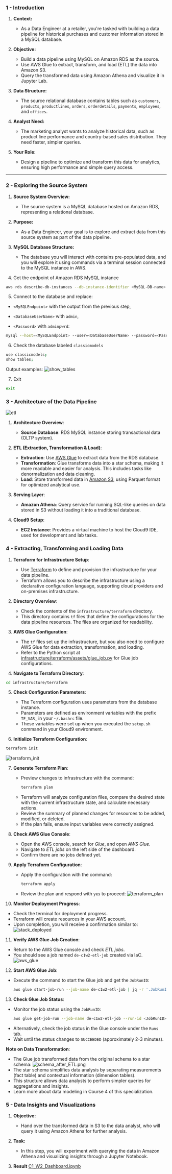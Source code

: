 ### 1 - Introduction

1. **Context:**
   - As a Data Engineer at a retailer, you're tasked with building a data pipeline for 
        historical purchases and customer information stored in a MySQL database.

2. **Objective:**
   - Build a data pipeline using MySQL on Amazon RDS as the source.
   - Use AWS Glue to extract, transform, and load (ETL) the data into Amazon S3.
   - Query the transformed data using Amazon Athena and visualize it in Jupyter Lab.

3. **Data Structure:**
   - The source relational database contains tables such as `customers`, `products`, 
        `productlines`, `orders`, `orderdetails`, `payments`, `employees`, and `offices`.

4. **Analyst Need:**
   - The marketing analyst wants to analyze historical data, such as product line performance 
        and country-based sales distribution. They need faster, simpler queries.

5. **Your Role:**
   - Design a pipeline to optimize and transform this data for analytics, ensuring high performance and simple query access.

---

### 2 - Exploring the Source System

1. **Source System Overview:**
   - The source system is a MySQL database hosted on Amazon RDS, representing a relational database.

2. **Purpose:**
   - As a Data Engineer, your goal is to explore and extract data from this source system as part of the data pipeline. 

3. **MySQL Database Structure:**
   - The database you will interact with contains pre-populated data, and you will explore it 
        using commands via a terminal session connected to the MySQL instance in AWS.
 
4. Get the endpoint of Amazon RDS MySQL instance

``` bash
aws rds describe-db-instances --db-instance-identifier <MySQL-DB-name> --output text --query "DBInstances[].Endpoint.Address"
```

5. Connect to the database and replace:
- `<MySQLEndpoint>` with the output from the previous step,

- `<DatabaseUserName>` with `admin`,

- `<Password>` with `adminpwrd`:

``` bash
mysql --host=<MySQLEndpoint> --user=<DatabaseUserName> --password=<Password> --port=3306
```

6. Check the database labeled `classicmodels`
``` bash
use classicmodels;
show tables;
``` 
Output examples:
![show_tables](./images/show_tables.png)

7. Exit
``` bash
exit
```

### 3 - Architecture of the Data Pipeline 
![etl](./images/etl.png)
1. **Architecture Overview**:
   - **Source Database**: RDS MySQL instance storing transactional data (OLTP system).

2. **ETL (Extraction, Transformation & Load)**:
   - **Extraction**: Use [AWS Glue](https://aws.amazon.com/en/glue/) to extract data from the RDS database.
   - **Transformation**: Glue transforms data into a star schema, making it more readable and easier for analysis. 
         This includes tasks like denormalization and data cleaning.
   - **Load**: Store transformed data in [Amazon S3](https://aws.amazon.com/en/s3/), 
         using Parquet format for optimized analytical use.

3. **Serving Layer**:
   - **Amazon Athena**: Query service for running SQL-like queries on data stored in 
         S3 without loading it into a traditional database.

4. **Cloud9 Setup**:
   - **EC2 Instance**: Provides a virtual machine to host the Cloud9 IDE, 
         used for development and lab tasks.

### 4 - Extracting, Transforming and Loading Data
1. **Terraform for Infrastructure Setup**:
   - Use [Terraform](https://www.terraform.io/) to define and provision the infrastructure for your data pipeline.
   - Terraform allows you to describe the infrastructure using a declarative configuration language, 
      supporting cloud providers and on-premises infrastructure.

2. **Directory Overview**:
   - Check the contents of the `infrastructure/terraform` directory.
   - This directory contains `tf` files that define the configurations for the 
      data pipeline resources. The files are organized for readability.

3. **AWS Glue Configuration**:
   - The `tf` files set up the infrastructure, but you also need to configure 
      AWS Glue for data extraction, transformation, and loading.
   - Refer to the Python script at [infrastructure/terraform/assets/glue_job.py](infrastructure/terraform/assets/glue_job.py) 
      for Glue job configurations.
 
4. **Navigate to Terraform Directory**:

``` bash
cd infrastructure/terraform
```

5. **Check Configuration Parameters**:
   - The Terraform configuration uses parameters from the database instance.
   - Parameters are defined as environment variables with the prefix `TF_VAR_` in your `~/.bashrc` file.
   - These variables were set up when you executed the `setup.sh` command in your Cloud9 environment.

6. **Initialize Terraform Configuration**:

``` bash
terraform init
```
![terraform_init](./images/terraform_init.PNG)

7. **Generate Terraform Plan**:
   - Preview changes to infrastructure with the command:
     ```bash
     terraform plan
     ```
   - Terraform will analyze configuration files, compare the desired state with the current infrastructure state, and calculate necessary actions.
   - Review the summary of planned changes for resources to be added, modified, or deleted.
   - If the plan fails, ensure input variables were correctly assigned.

8. **Check AWS Glue Console**:
   - Open the AWS console, search for *Glue*, and open *AWS Glue*.
   - Navigate to *ETL jobs* on the left side of the dashboard.
   - Confirm there are no jobs defined yet.

9. **Apply Terraform Configuration**:
   - Apply the configuration with the command:
     ```bash
     terraform apply
     ```
   - Review the plan and respond with `yes` to proceed:
     ![terraform_plan](images/terraform_plan.PNG)

10. **Monitor Deployment Progress**:
   - Check the terminal for deployment progress.
   - Terraform will create resources in your AWS account.
   - Upon completion, you will receive a confirmation similar to:
     ![stack_deployed](images/stack_deployed.PNG)

11. **Verify AWS Glue Job Creation**:
   - Return to the AWS Glue console and check *ETL jobs*.
   - You should see a job named `de-c1w2-etl-job` created via IaC.
     ![aws_glue](images/aws_glue.png)

12. **Start AWS Glue Job**:
   - Execute the command to start the Glue job and get the `JobRunID`:
     ```bash
     aws glue start-job-run --job-name de-c1w2-etl-job | jq -r '.JobRunId'
     ```

13. **Check Glue Job Status**:
   - Monitor the job status using the `JobRunID`:
     ```bash
     aws glue get-job-run --job-name de-c1w2-etl-job --run-id <JobRunID> --output text --query "JobRun.JobRunState"
     ```
   - Alternatively, check the job status in the Glue console under the `Runs` tab.
   - Wait until the status changes to `SUCCEEDED` (approximately 2-3 minutes).

**Note on Data Transformation**:
   - The Glue job transformed data from the original schema to a star schema:
     ![schema_after_ETL.png](images/schema_after_ETL.png)
   - The star schema simplifies data analysis by separating measurements (fact table) and contextual information (dimension tables).
   - This structure allows data analysts to perform simpler queries for aggregations and insights.
   - Learn more about data modeling in Course 4 of this specialization.

### 5 - Data Insights and Visualizations

1. **Objective:**
   - Hand over the transformed data in S3 to the data analyst, 
        who will query it using Amazon Athena for further analysis.

2. **Task:**
   - In this step, you will experiment with querying the data in Amazon Athena 
        and visualizing insights through a Jupyter Notebook.

 3. **Result**
    [C1_W2_Dashboard.ipynb](./C1_W2_Dashboard.ipynb)
